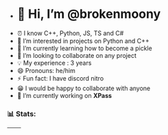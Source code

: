 - # 👋 Hi, I’m @brokenmoony
- ⏰ I know C++, Python, JS, TS and C#
- 👀 I’m interested in projects on Python and C++
- 🌱 I’m currently learning how to become a pickle
- 🔎 I’m looking to collaborate on any project
- 💡  My experience : 3 years
- 😄 Pronouns: he/him
- ⚡ Fun fact: I have discord nitro
- 😁 I would be happy to collaborate with anyone
- 🔭 I’m currently working on **XPass**
### 📊 Stats:

| <img align="center" src="https://github-readme-stats.vercel.app/api?username=brokenmoony&show_icons=true&theme=tokyonight&hide_border=true" alt="" /> | <img align="center" src="https://github-readme-stats.vercel.app/api/top-langs/?username=brokenmoony&layout=compact&theme=tokyonight&hide_border=true" alt="" /> |
| ----------------------------------------------------------------------------------------------------------------------------------------------- | --------------------------------------------------------------------------------------------------------------------------------------------------------- |
<br/> 
